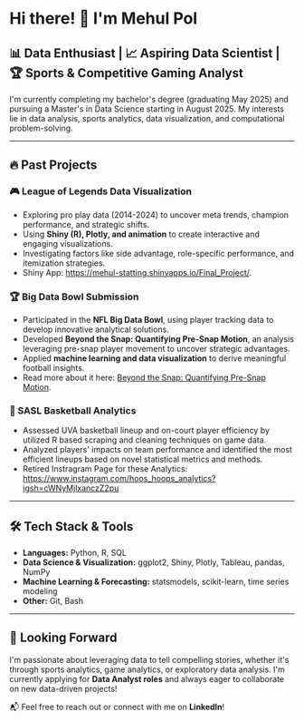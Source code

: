 # Hi there! 👋 I'm Mehul Pol

## 📊 Data Enthusiast | 📈 Aspiring Data Scientist | 🏆 Sports & Competitive Gaming Analyst

I'm currently completing my bachelor's degree (graduating May 2025) and pursuing a Master's in Data Science starting in August 2025. My interests lie in data analysis, sports analytics, data visualization, and computational problem-solving.

---

## 🔥 Past Projects

### 🎮 League of Legends Data Visualization

- Exploring pro play data (2014-2024) to uncover meta trends, champion performance, and strategic shifts.
- Using **Shiny (R), Plotly, and animation** to create interactive and engaging visualizations.
- Investigating factors like side advantage, role-specific performance, and itemization strategies.
- Shiny App: https://mehul-statting.shinyapps.io/Final_Project/.

### 🏆 Big Data Bowl Submission

- Participated in the **NFL Big Data Bowl**, using player tracking data to develop innovative analytical solutions.
- Developed **Beyond the Snap: Quantifying Pre-Snap Motion**, an analysis leveraging pre-snap player movement to uncover strategic advantages.
- Applied **machine learning and data visualization** to derive meaningful football insights.
- Read more about it here: [Beyond the Snap: Quantifying Pre-Snap Motion](https://www.kaggle.com/code/maxvanzandt/beyond-the-snap-quantifying-pre-snap-motion).

### 🏀 SASL Basketball Analytics

- Assessed UVA basketball lineup and on-court player efficiency by utilized R based scraping and cleaning techniques on game data.
- Analyzed players' impacts on team performance and identified the most efficient lineups based on novel statistical metrics and methods.
- Retired Instragram Page for these Analytics: https://www.instagram.com/hoos_hoops_analytics?igsh=cWNyMjlxanczZ2pu


---

## 🛠️ Tech Stack & Tools

- **Languages:** Python, R, SQL
- **Data Science & Visualization:** ggplot2, Shiny, Plotly, Tableau, pandas, NumPy
- **Machine Learning & Forecasting:** statsmodels, scikit-learn, time series modeling
- **Other:** Git, Bash

---

## 🚀 Looking Forward

I'm passionate about leveraging data to tell compelling stories, whether it's through sports analytics, game analytics, or exploratory data analysis. I'm currently applying for **Data Analyst roles** and always eager to collaborate on new data-driven projects!

📬 Feel free to reach out or connect with me on **LinkedIn**!



